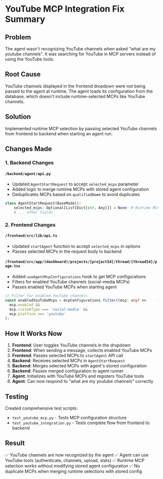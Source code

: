 # YouTube MCP Integration Fix Summary

## Problem
The agent wasn't recognizing YouTube channels when asked "what are my youtube channels". It was searching for YouTube in MCP servers instead of using the YouTube tools.

## Root Cause
YouTube channels displayed in the frontend dropdown were not being passed to the agent at runtime. The agent loads its configuration from the database, which doesn't include runtime-selected MCPs like YouTube channels.

## Solution
Implemented runtime MCP selection by passing selected YouTube channels from frontend to backend when starting an agent run.

## Changes Made

### 1. Backend Changes

#### `/backend/agent/api.py`
- Updated `AgentStartRequest` to accept `selected_mcps` parameter
- Added logic to merge runtime MCPs with stored agent configuration
- Deduplicates MCPs based on `qualifiedName` to avoid duplicates

```python
class AgentStartRequest(BaseModel):
    selected_mcps: Optional[List[Dict[str, Any]]] = None  # Runtime MCPs
    # ... other fields
```

### 2. Frontend Changes

#### `/frontend/src/lib/api.ts`
- Updated `startAgent` function to accept `selected_mcps` in options
- Passes selected MCPs in the request body to backend

#### `/frontend/src/app/(dashboard)/projects/[projectId]/thread/[threadId]/page.tsx`
- Added `useAgentMcpConfigurations` hook to get MCP configurations
- Filters for enabled YouTube channels (social-media MCPs)
- Passes enabled YouTube MCPs when starting agent

```typescript
// Filter for enabled YouTube channels
const enabledYouTubeMcps = mcpConfigurations.filter((mcp: any) => 
  mcp.enabled && 
  mcp.customType === 'social-media' && 
  mcp.platform === 'youtube'
);
```

## How It Works Now

1. **Frontend**: User toggles YouTube channels in the dropdown
2. **Frontend**: When sending a message, collects enabled YouTube MCPs
3. **Frontend**: Passes selected MCPs to `startAgent` API call
4. **Backend**: Receives selected MCPs in `AgentStartRequest`
5. **Backend**: Merges selected MCPs with agent's stored configuration
6. **Backend**: Passes merged configuration to agent runner
7. **Agent**: Initializes with YouTube MCPs and registers YouTube tools
8. **Agent**: Can now respond to "what are my youtube channels" correctly

## Testing
Created comprehensive test scripts:
- `test_youtube_mcp.py` - Tests MCP configuration structure
- `test_youtube_integration.py` - Tests complete flow from frontend to backend

## Result
✅ YouTube channels are now recognized by the agent
✅ Agent can use YouTube tools (authenticate, channels, upload, stats)
✅ Runtime MCP selection works without modifying stored agent configuration
✅ No duplicate MCPs when merging runtime selections with stored config